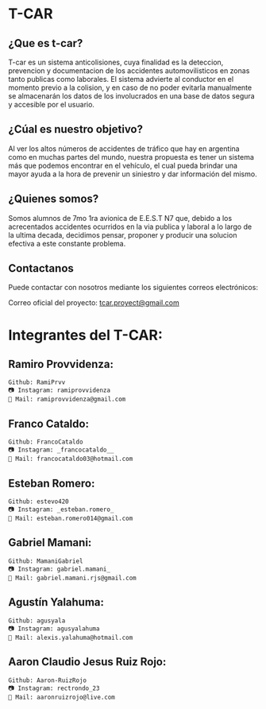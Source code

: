 # T-CAR

## ¿Que es t-car?

T-car es un sistema anticolisiones, cuya finalidad es la deteccion, prevencion y documentacion de los accidentes automovilisticos en zonas tanto publicas como laborales. El sistema advierte al conductor en el momento previo a la colision, y en caso de no poder evitarla manualmente se almacenarán los datos de los involucrados en una base de datos segura y accesible por el usuario.

## ¿Cúal es nuestro objetivo?

Al ver los altos números de accidentes de tráfico que hay en argentina como en muchas partes del mundo, nuestra propuesta es tener un sistema más que podemos encontrar en el vehículo, el cual pueda brindar una mayor ayuda a la hora de prevenir un siniestro y dar información del mismo.

## ¿Quienes somos?

Somos alumnos de 7mo 1ra avionica de E.E.S.T N7 que, debido a los acrecentados accidentes ocurridos en la via publica y laboral a lo largo de la ultima decada, decidimos pensar, proponer y producir una solucion efectiva a este constante problema.

## Contactanos

Puede contactar con nosotros mediante los siguientes correos electrónicos:

Correo oficial del proyecto: tcar.proyect@gmail.com

# Integrantes del T-CAR:

## Ramiro Provvidenza:

    Github: RamiPrvv
    📷 Instagram: ramiprovvidenza
    📧 Mail: ramiprovvidenza@gmail.com

## Franco Cataldo:

    Github: FrancoCataldo
    📷 Instagram: _francocataldo__
    📧 Mail: francocataldo03@hotmail.com

## Esteban Romero:

    Github: estevo420
    📷 Instagram: _esteban.romero_
    📧 Mail: esteban.romero014@gmail.com

## Gabriel Mamani:

    Github: MamaniGabriel
    📷 Instagram: gabriel.mamani_
    📧 Mail: gabriel.mamani.rjs@gmail.com

## Agustín Yalahuma:

    Github: agusyala
    📷 Instagram: agusyalahuma
    📧 Mail: alexis.yalahuma@hotmail.com

## Aaron Claudio Jesus Ruiz Rojo:

    Github: Aaron-RuizRojo
    📷 Instagram: rectrondo_23
    📧 Mail: aaronruizrojo@live.com
